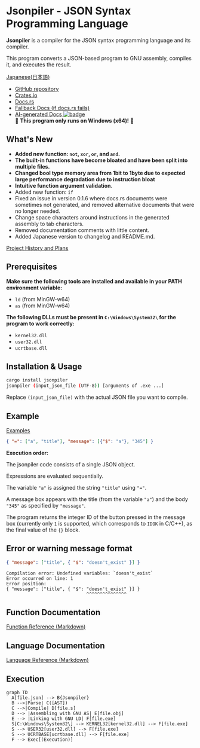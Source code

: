 # Jsonpiler - JSON Syntax Programming Language

**Jsonpiler** is a compiler for the JSON syntax programming language and its compiler.

This program converts a JSON-based program to GNU assembly, compiles it, and executes the result.  

[Japanese(日本語)](https://github.com/HAL-G1THuB/jsonpiler/blob/main/README-ja.md)

- [GitHub repository](https://github.com/HAL-G1THuB/jsonpiler)  
- [Crates.io](https://crates.io/crates/jsonpiler)  
- [Docs.rs](https://docs.rs/jsonpiler/latest/jsonpiler)  
- [Fallback Docs (if docs.rs fails)](https://hal-g1thub.github.io/jsonpiler-doc/jsonpiler/index.html)  
- [AI-generated Docs ![badge](https://deepwiki.com/badge.svg)](https://deepwiki.com/HAL-G1THuB/jsonpiler)  
🚨 **This program only runs on Windows (x64)!** 🚨

## What's New

- **Added new function: `not`, `xor`, `or`, and `and`.**
- **The built-in functions have become bloated and have been split into multiple files.**
- **Changed bool type memory area from 1bit to 1byte due to expected large performance degradation due to instruction bloat**
- **Intuitive function argument validation**.
- Added new function: `if`
- Fixed an issue in version 0.1.6 where docs.rs documents were sometimes not generated, and removed alternative documents that were no longer needed.
- Change space characters around instructions in the generated assembly to tab characters.
- Removed documentation comments with little content.
- Added Japanese version to changelog and README.md.

[Project History and Plans](https://github.com/HAL-G1THuB/jsonpiler/blob/main/CHANGELOG.md)

## Prerequisites

**Make sure the following tools are installed and available in your PATH environment variable:**

- `ld` (from MinGW-w64)  
- `as` (from MinGW-w64)  

**The following DLLs must be present in `C:\Windows\System32\` for the program to work correctly:**

- `kernel32.dll`  
- `user32.dll`  
- `ucrtbase.dll`  

## Installation & Usage

```bash
cargo install jsonpiler
jsonpiler (input_json_file (UTF-8)) [arguments of .exe ...]
```

Replace `(input_json_file)` with the actual JSON file you want to compile.

## Example

[Examples](https://github.com/HAL-G1THuB/jsonpiler/blob/main/examples)

```json
{ "=": ["a", "title"], "message": [{"$": "a"}, "345"] }
```

**Execution order:**

The jsonpiler code consists of a single JSON object.

Expressions are evaluated sequentially.

The variable `"a"` is assigned the string `"title"` using `"="`.

A message box appears with the title (from the variable `"a"`) and the body `"345"` as specified by `"message"`.

The program returns the integer ID of the button pressed in the message box (currently only `1` is supported, which corresponds to `IDOK` in C/C++), as the final value of the `{}` block.

## Error or warning message format

```json
{ "message": ["title", { "$": "doesn't_exist" }] }
```

```text
Compilation error: Undefined variables: `doesn't_exist`
Error occurred on line: 1
Error position:
{ "message": ["title", { "$": "doesn't_exist" }] }
                              ^^^^^^^^^^^^^^^
```

## Function Documentation

[Function Reference (Markdown)](https://github.com/HAL-G1THuB/jsonpiler/blob/main/docs/functions.md)

## Language Documentation

[Language Reference (Markdown)](https://github.com/HAL-G1THuB/jsonpiler/blob/main/docs/specification.md)

## Execution

```mermaid
graph TD
  A[file.json] --> B{Jsonpiler}
  B -->|Parse| C([AST])
  C -->|Compile| D[file.s]
  D --> |Assembling with GNU AS| E[file.obj]
  E --> |Linking with GNU LD| F[file.exe]
  S[C:\Windows\System32\] --> KERNEL32[kernel32.dll] --> F[file.exe]
  S --> USER32[user32.dll] --> F[file.exe]
  S --> UCRTBASE[ucrtbase.dll] --> F[file.exe]
  F --> Exec[(Execution)]
```
